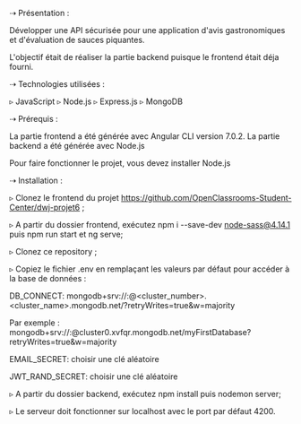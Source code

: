 ⇢ Présentation :

Développer une API sécurisée pour une application d'avis gastronomiques et d'évaluation de sauces piquantes.

L'objectif était de réaliser la partie backend puisque le frontend était déja fourni.

⇢ Technologies utilisées :

▹ JavaScript
▹ Node.js
▹ Express.js
▹ MongoDB

⇢ Prérequis :

La partie frontend a été générée avec Angular CLI version 7.0.2. La partie backend a été générée avec Node.js

Pour faire fonctionner le projet, vous devez installer Node.js

⇢ Installation :

▹ Clonez le frontend du projet https://github.com/OpenClassrooms-Student-Center/dwj-projet6 ;

▹ A partir du dossier frontend, exécutez npm i --save-dev node-sass@4.14.1 puis npm run start et  ng serve;

▹ Clonez ce repository ;

▹ Copiez le fichier .env en remplaçant les valeurs par défaut pour accéder à la base de données :

DB_CONNECT: mongodb+srv://<username>:<password>@<cluster_number>.<cluster_name>.mongodb.net/<databasename>?retryWrites=true&w=majority
  
Par exemple : mongodb+srv://<username>:<password>@cluster0.xvfqr.mongodb.net/myFirstDatabase?retryWrites=true&w=majority


EMAIL_SECRET: choisir une clé aléatoire

JWT_RAND_SECRET: choisir une clé aléatoire


▹ A partir du dossier backend, exécutez npm install puis nodemon server;

▹ Le serveur doit fonctionner sur localhost avec le port par défaut 4200.
